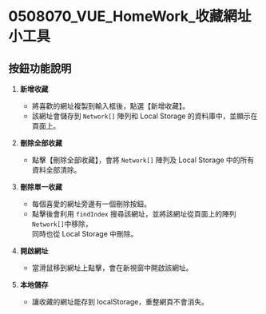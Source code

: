 # 0508070_VUE_HomeWork_收藏網址小工具
## 按鈕功能說明

1. **新增收藏**  
   - 將喜歡的網址複製到輸入框後，點選【新增收藏】。  
   - 該網址會儲存到 `Network[]` 陣列和 Local Storage 的資料庫中，並顯示在頁面上。

2. **刪除全部收藏**  
   - 點擊【刪除全部收藏】，會將 `Network[]` 陣列及 Local Storage 中的所有資料全部清除。

3. **刪除單一收藏**  
   - 每個喜愛的網址旁邊有一個刪除按鈕。  
   - 點擊後會利用 `findIndex` 搜尋該網址，並將該網址從頁面上的陣列`Network[]`中移除，  
     同時也從 Local Storage 中刪除。

4. **開啟網址**  
   - 當滑鼠移到網址上點擊，會在新視窗中開啟該網址。

5. **本地儲存**  
   - 讓收藏的網址能存到 localStorage，重整網⾴不會消失。
